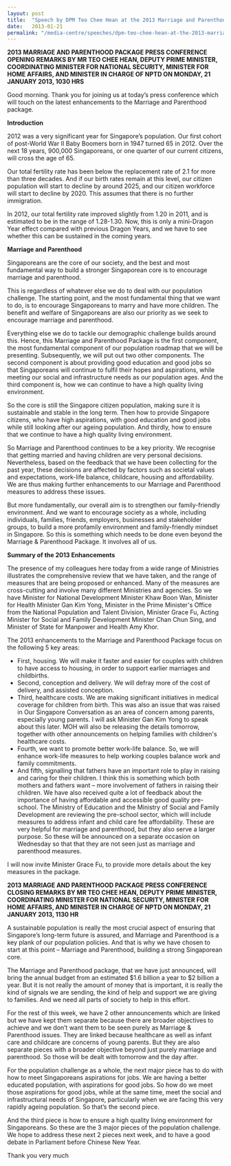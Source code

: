 ```yaml
---
layout: post
title:  "Speech by DPM Teo Chee Hean at the 2013 Marriage and Parenthood Package Press Conference"
date:   2013-01-21
permalink: "/media-centre/speeches/dpm-teo-chee-hean-at-the-2013-marriage-and-parenthood-package-press-conference"
---
```


**2013 MARRIAGE AND PARENTHOOD PACKAGE PRESS CONFERENCE
OPENING REMARKS BY MR TEO CHEE HEAN, DEPUTY PRIME MINISTER, COORDINATING MINISTER FOR NATIONAL SECURITY, MINISTER FOR HOME AFFAIRS, AND MINISTER IN CHARGE OF NPTD ON MONDAY, 21 JANUARY 2013, 1030 HRS**  

Good morning. Thank you for joining us at today’s press conference which will touch on the latest enhancements to the Marriage and Parenthood package.

**Introduction**

2012 was a very significant year for Singapore’s population. Our first cohort of post-World War II Baby Boomers born in 1947 turned 65 in 2012. Over the next 18 years, 900,000 Singaporeans, or one quarter of our current citizens, will cross the age of 65.

Our total fertility rate has been below the replacement rate of 2.1 for more than three decades. And if our birth rates remain at this level, our citizen population will start to decline by around 2025, and our citizen workforce will start to decline by 2020. This assumes that there is no further immigration.

In 2012, our total fertility rate improved slightly from 1.20 in 2011, and is estimated to be in the range of 1.28-1.30. Now, this is only a mini-Dragon Year effect compared with previous Dragon Years, and we have to see whether this can be sustained in the coming years.

**Marriage and Parenthood**

Singaporeans are the core of our society, and the best and most fundamental way to build a stronger Singaporean core is to encourage marriage and parenthood.

This is regardless of whatever else we do to deal with our population challenge. The starting point, and the most fundamental thing that we want to do, is to encourage Singaporeans to marry and have more children. The benefit and welfare of Singaporeans are also our priority as we seek to encourage marriage and parenthood.

Everything else we do to tackle our demographic challenge builds around this. Hence, this Marriage and Parenthood Package is the first component, the most fundamental component of our population roadmap that we will be presenting. Subsequently, we will put out two other components. The second component is about providing good education and good jobs so that Singaporeans will continue to fulfil their hopes and aspirations, while meeting our social and infrastructure needs as our population ages. And the third component is, how we can continue to have a high quality living environment.

So the core is still the Singapore citizen population, making sure it is sustainable and stable in the long term. Then how to provide Singapore citizens, who have high aspirations, with good education and good jobs while still looking after our ageing population. And thirdly, how to ensure that we continue to have a high quality living environment.

So Marriage and Parenthood continues to be a key priority. We recognise that getting married and having children are very personal decisions. Nevertheless, based on the feedback that we have been collecting for the past year, these decisions are affected by factors such as societal values and expectations, work-life balance, childcare, housing and affordability. We are thus making further enhancements to our Marriage and Parenthood measures to address these issues.

But more fundamentally, our overall aim is to strengthen our family-friendly environment. And we want to encourage society as a whole, including individuals, families, friends, employers, businesses and stakeholder groups, to build a more profamily environment and family-friendly mindset in Singapore. So this is something which needs to be done even beyond the Marriage & Parenthood Package. It involves all of us.

**Summary of the 2013 Enhancements**

The presence of my colleagues here today from a wide range of Ministries illustrates the comprehensive review that we have taken, and the range of measures that are being proposed or enhanced. Many of the measures are cross-cutting and involve many different Ministries and agencies. So we have Minister for National Development Minister Khaw Boon Wan, Minister for Health Minister Gan Kim Yong, Minister in the Prime Minister's Office from the National Population and Talent Division, Minister Grace Fu, Acting Minister for Social and Family Development Minister Chan Chun Sing, and Minister of State for Manpower and Health Amy Khor.

The 2013 enhancements to the Marriage and Parenthood Package focus on the following 5 key areas:

* First, housing. We will make it faster and easier for couples with children to have access to housing, in order to support earlier marriages and childbirths.
* Second, conception and delivery. We will defray more of the cost of delivery, and assisted conception.
* Third, healthcare costs. We are making significant initiatives in medical coverage for children from birth. This was also an issue that was raised in Our Singapore Conversation as an area of concern among parents, especially young parents. I will ask Minister Gan Kim Yong to speak about this later. MOH will also be releasing the details tomorrow, together with other announcements on helping families with children's healthcare costs.
* Fourth, we want to promote better work-life balance. So, we will enhance work-life measures to help working couples balance work and family commitments.
* And fifth, signalling that fathers have an important role to play in raising and caring for their children. I think this is something which both mothers and fathers want – more involvement of fathers in raising their children.
We have also received quite a lot of feedback about the importance of having affordable and accessible good quality pre-school. The Ministry of Education and the Ministry of Social and Family Development are reviewing the pre-school sector, which will include measures to address infant and child care fee affordability. These are very helpful for marriage and parenthood, but they also serve a larger purpose. So these will be announced on a separate occasion on Wednesday so that that they are not seen just as marriage and parenthood measures.

I will now invite Minister Grace Fu, to provide more details about the key measures in the package.

**2013 MARRIAGE AND PARENTHOOD PACKAGE PRESS CONFERENCE
CLOSING REMARKS BY MR TEO CHEE HEAN, DEPUTY PRIME MINISTER, COORDINATING MINISTER FOR NATIONAL SECURITY, MINISTER FOR HOME AFFAIRS, AND MINISTER IN CHARGE OF NPTD ON MONDAY, 21 JANUARY 2013, 1130 HR**

A sustainable population is really the most crucial aspect of ensuring that Singapore’s long-term future is assured, and Marriage and Parenthood is a key plank of our population policies. And that is why we have chosen to start at this point – Marriage and Parenthood, building a strong Singaporean core.

The Marriage and Parenthood package, that we have just announced, will bring the annual budget from an estimated $1.6 billion a year to $2 billion a year. But it is not really the amount of money that is important, it is really the kind of signals we are sending, the kind of help and support we are giving to families. And we need all parts of society to help in this effort.

For the rest of this week, we have 2 other announcements which are linked but we have kept them separate because there are broader objectives to achieve and we don’t want them to be seen purely as Marriage & Parenthood issues. They are linked because healthcare as well as infant care and childcare are concerns of young parents. But they are also separate pieces with a broader objective beyond just purely marriage and parenthood. So those will be dealt with tomorrow and the day after.

For the population challenge as a whole, the next major piece has to do with how to meet Singaporeans aspirations for jobs. We are having a better educated population, with aspirations for good jobs. So how do we meet those aspirations for good jobs, while at the same time, meet the social and infrastructural needs of Singapore, particularly when we are facing this very rapidly ageing population. So that’s the second piece.

And the third piece is how to ensure a high quality living environment for Singaporeans. So these are the 3 major pieces of the population challenge. We hope to address these next 2 pieces next week, and to have a good debate in Parliament before Chinese New Year.

Thank you very much

